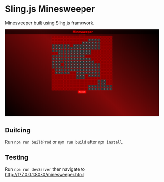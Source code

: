 # Sling.js Minesweeper 

Minesweeper built using Sling.js framework.

![Sling.js Minesweeper](https://github.com/puckowski/Sling.js-Minesweeper/blob/master/docs/images/SlingMinesweeper.png "Minesweeper image")

## Building

Run ```npm run buildProd``` or ```npm run build``` after ```npm install```.

## Testing

Run ```npm run devServer``` then navigate to http://127.0.0.1:8080/minesweeper.html
